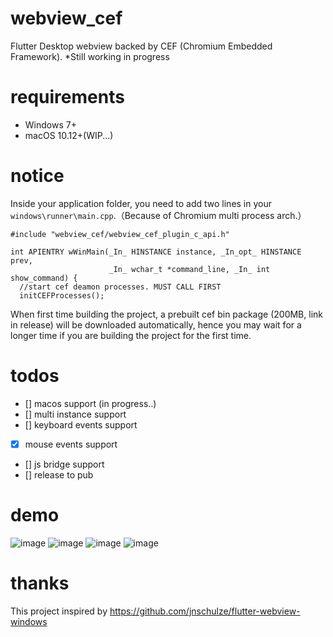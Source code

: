 # webview_cef
Flutter Desktop webview backed by CEF (Chromium Embedded Framework). *Still working in progress

# requirements
- Windows 7+
- macOS 10.12+(WIP...)

# notice
Inside your application folder, you need to add two lines in your ```windows\runner\main.cpp```.（Because of Chromium multi process arch.）
```
#include "webview_cef/webview_cef_plugin_c_api.h"

int APIENTRY wWinMain(_In_ HINSTANCE instance, _In_opt_ HINSTANCE prev,
                      _In_ wchar_t *command_line, _In_ int show_command) {
  //start cef deamon processes. MUST CALL FIRST
  initCEFProcesses();
```
When first time building the project, a prebuilt cef bin package (200MB, link in release) will be downloaded automatically, hence you may wait for a longer time if you are building the project for the first time.

# todos
- [] macos support (in progress..)
- [] multi instance support
- [] keyboard events support
- [x] mouse events support
- [] js bridge support
- [] release to pub

# demo
![image](https://user-images.githubusercontent.com/7610615/170815938-f8c7eadc-bcee-4aca-83df-95c23939485d.png)
![image](https://user-images.githubusercontent.com/7610615/170827339-04912462-bc53-4487-924b-c59a5b68e79b.png)
![image](https://user-images.githubusercontent.com/7610615/170815979-2ed10a05-4f6c-48c2-ab40-ec58ffc8957a.png)
![image](https://user-images.githubusercontent.com/7610615/170816159-559642b4-4fd4-40c7-a029-424bb7cff7fd.png)

# thanks
This project inspired by https://github.com/jnschulze/flutter-webview-windows
